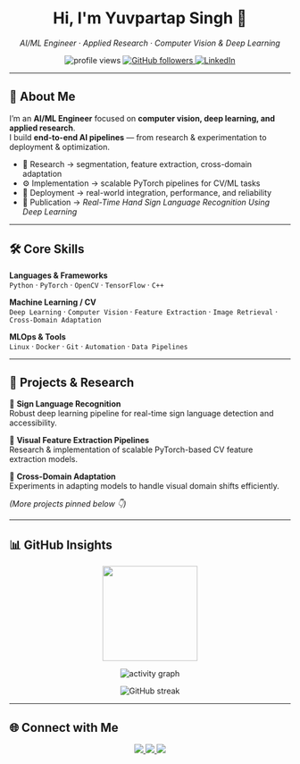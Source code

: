 <h1 align="center">Hi, I'm Yuvpartap Singh 👋</h1>
<p align="center">
  <em>AI/ML Engineer · Applied Research · Computer Vision & Deep Learning</em>
</p>

<p align="center">
  <img src="https://komarev.com/ghpvc/?username=yuvpartap&label=Profile%20views&color=blueviolet&style=flat" alt="profile views"/>
  <a href="https://github.com/yuvpartap?tab=followers">
    <img src="https://img.shields.io/github/followers/yuvpartap?label=Followers&style=social" alt="GitHub followers"/>
  </a>
  <a href="https://www.linkedin.com/in/yuvpartap-singh/">
    <img src="https://img.shields.io/badge/LinkedIn-Connect-blue?style=flat&logo=linkedin" alt="LinkedIn"/>
  </a>
</p>

---

## 🚀 About Me

I’m an **AI/ML Engineer** focused on **computer vision, deep learning, and applied research**.  
I build **end-to-end AI pipelines** — from research & experimentation to deployment & optimization.

- 🧪 Research → segmentation, feature extraction, cross-domain adaptation  
- ⚙️ Implementation → scalable PyTorch pipelines for CV/ML tasks  
- 🚀 Deployment → real-world integration, performance, and reliability  
- 📝 Publication → *Real-Time Hand Sign Language Recognition Using Deep Learning*  

---

## 🛠️ Core Skills

**Languages & Frameworks**  
`Python` · `PyTorch` · `OpenCV` · `TensorFlow` · `C++`  

**Machine Learning / CV**  
`Deep Learning` · `Computer Vision` · `Feature Extraction` · `Image Retrieval` · `Cross-Domain Adaptation`  

**MLOps & Tools**  
`Linux` · `Docker` · `Git` · `Automation` · `Data Pipelines`  

---

## 🔬 Projects & Research

📌 **Sign Language Recognition**  
Robust deep learning pipeline for real-time sign language detection and accessibility.  

📌 **Visual Feature Extraction Pipelines**  
Research & implementation of scalable PyTorch-based CV feature extraction models.  

📌 **Cross-Domain Adaptation**  
Experiments in adapting models to handle visual domain shifts efficiently.  

*(More projects pinned below 👇)*  

---

## 📊 GitHub Insights

<p align="center">
  <!-- GitHub Stats -->
  <img src="https://github-readme-stats.vercel.app/api?username=yuvpartap&show_icons=true&theme=tokyonight&hide_border=true&count_private=true&include_all_commits=true" height="170"/>
  <!-- Top Languages -->
  <!-- <img src="https://github-readme-stats.vercel.app/api/top-langs/?username=yuvpartap&layout=compact&theme=tokyonight&hide_border=true" height="170"/> -->
</p>

<p align="center">
  <!-- Contribution Graph -->
  <img src="https://github-readme-activity-graph.vercel.app/graph?username=yuvpartap&theme=tokyo-night&hide_border=true&area=true" alt="activity graph"/>
</p>

<p align="center">
  <!-- GitHub Streak -->
  <img src="https://streak-stats.demolab.com?user=yuvpartap&theme=tokyonight&hide_border=true" alt="GitHub streak"/>
</p>

---

## 🌐 Connect with Me

<p align="center">
  <a href="https://www.linkedin.com/in/yuvpartap-singh/">
    <img src="https://img.shields.io/badge/LinkedIn-0A66C2?style=for-the-badge&logo=linkedin&logoColor=white"/>
  </a>
  <a href="https://www.hackerrank.com/yuvpartapsingh">
    <img src="https://img.shields.io/badge/HackerRank-2EC866?style=for-the-badge&logo=hackerrank&logoColor=white"/>
  </a>
  <a href="https://github.com/yuvpartap">
    <img src="https://img.shields.io/badge/GitHub-181717?style=for-the-badge&logo=github&logoColor=white"/>
  </a>
</p>
